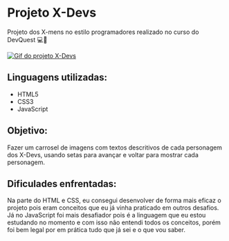 # Projeto X-Devs
Projeto dos X-mens no estilo programadores realizado no curso do DevQuest 💻🚀

[<img src="./gif-x-devs.gif" alt="Gif do projeto X-Devs">](https://augusto-brunelli.github.io/projeto-x-devs/)

## Linguagens utilizadas:
- HTML5
- CSS3
- JavaScript

## Objetivo:
Fazer um carrosel de imagens com textos descritivos de cada personagem dos X-Devs, usando setas para avançar e voltar para mostrar cada personagem.

## Dificulades enfrentadas:
Na parte do HTML e CSS, eu consegui desenvolver de forma mais eficaz o projeto pois eram conceitos que eu já vinha praticado em outros desafios.
Já no JavaScript foi mais desafiador pois é a linguagem que eu estou estudando no momento e com isso não entendi todos os conceitos, porém foi bem legal por em prática tudo que já sei e o que vou saber.
